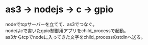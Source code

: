 # as3 -> nodejs -> c -> gpio

nodeでtcpサーバーを立てて、as3でつなぐ。  
nodeはcで書いたgpio制御用アプリをchild_processで起動。  
as3からtcpでnodeに入ってきた文字をchild_processのstdinへ送る。